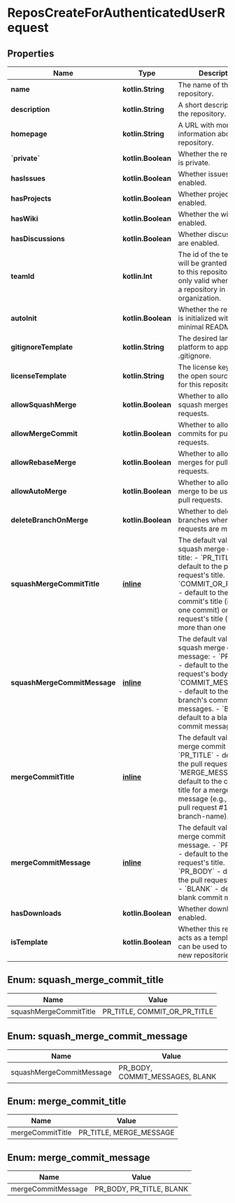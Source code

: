 
# ReposCreateForAuthenticatedUserRequest

## Properties
Name | Type | Description | Notes
------------ | ------------- | ------------- | -------------
**name** | **kotlin.String** | The name of the repository. | 
**description** | **kotlin.String** | A short description of the repository. |  [optional]
**homepage** | **kotlin.String** | A URL with more information about the repository. |  [optional]
**&#x60;private&#x60;** | **kotlin.Boolean** | Whether the repository is private. |  [optional]
**hasIssues** | **kotlin.Boolean** | Whether issues are enabled. |  [optional]
**hasProjects** | **kotlin.Boolean** | Whether projects are enabled. |  [optional]
**hasWiki** | **kotlin.Boolean** | Whether the wiki is enabled. |  [optional]
**hasDiscussions** | **kotlin.Boolean** | Whether discussions are enabled. |  [optional]
**teamId** | **kotlin.Int** | The id of the team that will be granted access to this repository. This is only valid when creating a repository in an organization. |  [optional]
**autoInit** | **kotlin.Boolean** | Whether the repository is initialized with a minimal README. |  [optional]
**gitignoreTemplate** | **kotlin.String** | The desired language or platform to apply to the .gitignore. |  [optional]
**licenseTemplate** | **kotlin.String** | The license keyword of the open source license for this repository. |  [optional]
**allowSquashMerge** | **kotlin.Boolean** | Whether to allow squash merges for pull requests. |  [optional]
**allowMergeCommit** | **kotlin.Boolean** | Whether to allow merge commits for pull requests. |  [optional]
**allowRebaseMerge** | **kotlin.Boolean** | Whether to allow rebase merges for pull requests. |  [optional]
**allowAutoMerge** | **kotlin.Boolean** | Whether to allow Auto-merge to be used on pull requests. |  [optional]
**deleteBranchOnMerge** | **kotlin.Boolean** | Whether to delete head branches when pull requests are merged |  [optional]
**squashMergeCommitTitle** | [**inline**](#SquashMergeCommitTitle) | The default value for a squash merge commit title:  - &#x60;PR_TITLE&#x60; - default to the pull request&#39;s title. - &#x60;COMMIT_OR_PR_TITLE&#x60; - default to the commit&#39;s title (if only one commit) or the pull request&#39;s title (when more than one commit). |  [optional]
**squashMergeCommitMessage** | [**inline**](#SquashMergeCommitMessage) | The default value for a squash merge commit message:  - &#x60;PR_BODY&#x60; - default to the pull request&#39;s body. - &#x60;COMMIT_MESSAGES&#x60; - default to the branch&#39;s commit messages. - &#x60;BLANK&#x60; - default to a blank commit message. |  [optional]
**mergeCommitTitle** | [**inline**](#MergeCommitTitle) | The default value for a merge commit title.  - &#x60;PR_TITLE&#x60; - default to the pull request&#39;s title. - &#x60;MERGE_MESSAGE&#x60; - default to the classic title for a merge message (e.g., Merge pull request #123 from branch-name). |  [optional]
**mergeCommitMessage** | [**inline**](#MergeCommitMessage) | The default value for a merge commit message.  - &#x60;PR_TITLE&#x60; - default to the pull request&#39;s title. - &#x60;PR_BODY&#x60; - default to the pull request&#39;s body. - &#x60;BLANK&#x60; - default to a blank commit message. |  [optional]
**hasDownloads** | **kotlin.Boolean** | Whether downloads are enabled. |  [optional]
**isTemplate** | **kotlin.Boolean** | Whether this repository acts as a template that can be used to generate new repositories. |  [optional]


<a id="SquashMergeCommitTitle"></a>
## Enum: squash_merge_commit_title
Name | Value
---- | -----
squashMergeCommitTitle | PR_TITLE, COMMIT_OR_PR_TITLE


<a id="SquashMergeCommitMessage"></a>
## Enum: squash_merge_commit_message
Name | Value
---- | -----
squashMergeCommitMessage | PR_BODY, COMMIT_MESSAGES, BLANK


<a id="MergeCommitTitle"></a>
## Enum: merge_commit_title
Name | Value
---- | -----
mergeCommitTitle | PR_TITLE, MERGE_MESSAGE


<a id="MergeCommitMessage"></a>
## Enum: merge_commit_message
Name | Value
---- | -----
mergeCommitMessage | PR_BODY, PR_TITLE, BLANK



